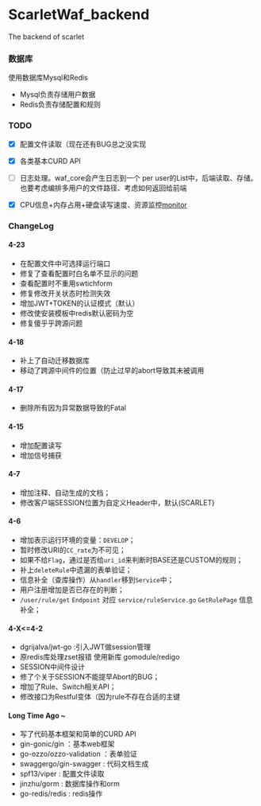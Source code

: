 # ScarletWaf_backend
The backend of scarlet

### 数据库

使用数据库Mysql和Redis
- Mysql负责存储用户数据
- Redis负责存储配置和规则

### TODO

* [x] 配置文件读取（现在还有BUG总之没实现
* [x] 各类基本CURD API
* [ ] 日志处理。waf_core会产生日志到一个 per user的List中，后端读取、存储。也要考虑编排多用户的文件路径、考虑如何返回给前端
* [x]  CPU信息+内存占用+硬盘读写速度、资源监控[monitor](https://github.com/hades300/monitor)


### ChangeLog

#### 4-23

- 在配置文件中可选择运行端口
- 修复了查看配置时白名单不显示的问题
- 查看配置时不重用swtichform
- 修复修改开关状态时检测失效
- 增加JWT+TOKEN的认证模式（默认）
- 修改使安装模板中redis默认密码为空
- 修复傻乎乎跨源问题


#### 4-18

- 补上了自动迁移数据库
- 移动了跨源中间件的位置（防止过早的abort导致其未被调用


#### 4-17

- 删除所有因为异常数据导致的Fatal

#### 4-15

- 增加配置读写
- 增加信号捕获


#### 4-7

- 增加注释、自动生成的文档；
- 修改客户端SESSION位置为自定义Header中，默认(SCARLET)


#### 4-6

- 增加表示运行环境的变量：`DEVELOP`；
- 暂时修改URI的`CC_rate`为不可见；
- 如果不给`Flag`，通过是否给`uri_id`来判断时BASE还是CUSTOM的规则；
- 补上`deleteRule`中遗漏的表单验证；
- 信息补全（查库操作）从`handler`移到`Service`中；
- 用户注册增加是否已存在的判断；
- `/user/rule/get` `Endpoint` 对应 `service/ruleService.go` `GetRulePage` 信息补全；

#### 4-X<=4-2

- dgrijalva/jwt-go :引入JWT做session管理
- 原redis库处理zset报错 使用新库 gomodule/redigo
- SESSION中间件设计
- 修了个关于SESSION不能提早Abort的BUG；
- 增加了Rule、Switch相关API；
- 修改接口为Restful变体（因为rule不存在合适的主键

#### Long Time Ago ~

- 写了代码基本框架和简单的CURD API
- gin-gonic/gin ：基本web框架
- go-ozzo/ozzo-validation ：表单验证 
- swaggergo/gin-swagger : 代码文档生成
- spf13/viper : 配置文件读取
- jinzhu/gorm : 数据库操作和orm
- go-redis/redis : redis操作
